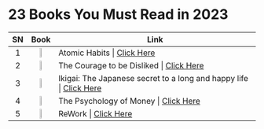 # 23 Books You Must Read in 2023

|SN|Book|Link|
|:---:|:-------------------------------------:|---|
|1|<img src="https://github.com/psrana/23-Books-You-Must-Read-in-2023/assets/7460892/1bfd3c92-8304-4979-a7a2-9c99a24be947" width=20% height=20%>|Atomic Habits \| <a href="https://www.youtube.com/shorts/9uOsB39DwGM">Click Here</a>|
|2|<img src="https://github.com/psrana/23-Books-You-Must-Read-in-2023/assets/7460892/abd8ece4-5743-49d6-8909-0ff0e9821164" width=20% height=20%>|The Courage to be Disliked \| <a href="https://www.youtube.com/shorts/9uOsB39DwGM">Click Here</a>|
|3|<img src="https://github.com/psrana/23-Books-You-Must-Read-in-2023/assets/7460892/01a862aa-130f-46aa-8e15-cd220416db44" width=20% height=20%>|Ikigai: The Japanese secret to a long and happy life \| <a href="https://www.youtube.com/shorts/9uOsB39DwGM">Click Here</a>|
|4|<img src="https://github.com/psrana/23-Books-You-Must-Read-in-2023/assets/7460892/ea014ac3-a797-45b5-8234-995cfa210da7" width=20% height=20%>|The Psychology of Money \| <a href="https://www.youtube.com/shorts/9uOsB39DwGM"> Click Here</a>|
|5|<img src="https://github.com/psrana/23-Books-You-Must-Read-in-2023/assets/7460892/dc3bc08c-87dc-435e-a58b-80568f830776" width=20% height=20%>|ReWork \| <a href="https://www.youtube.com/shorts/9uOsB39DwGM"> Click Here</a>|


